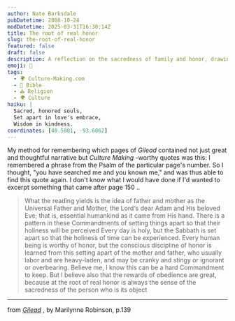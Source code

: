 ```yaml
---
author: Nate Barksdale
pubDatetime: 2008-10-24
modDatetime: 2025-03-31T16:30:14Z
title: The root of real honor
slug: the-root-of-real-honor
featured: false
draft: false
description: A reflection on the sacredness of family and honor, drawing from a profound narrative in _Gilead_.
emoji: 🙏
tags:
  - 🌍 Culture-Making.com
  - 📖 Bible
  - ⛪ Religion
  - 🌍 Culture
haiku: |
  Sacred, honored souls,  
  Set apart in love's embrace,  
  Wisdom in kindness.
coordinates: [40.5881, -93.6062]
---
```


My method for remembering which pages of _Gilead_ contained not just great and thoughtful narrative but _Culture Making_ -worthy quotes was this: I remembered a phrase from the Psalm of the particular page's number. So I thought, "you have searched me and you known me," and was thus able to find this quote again. I don't know what I would have done if I'd wanted to excerpt something that came after page 150 ..

> What the reading yields is the idea of father and mother as the Universal Father and Mother, the Lord‘s dear Adam and His beloved Eve; that is, essential humankind as it came from His hand. There is a pattern in these Commandments of setting things apart so that their holiness will be perceived Every day is holy, but the Sabbath is set apart so that the holiness of time can be experienced. Every human being is worthy of honor, but the conscious discipline of honor is learned from this setting apart of the mother and father, who usually labor and are heavy-laden, and may be cranky and stingy or ignorant or overbearing. Believe me, I know this can be a hard Commandment to keep. But I believe also that the rewards of obedience are great, because at the root of real honor is always the sense of the sacredness of the person who is its object

---

from _[Gilead](http://books.google.com/books?id=d-f--2Lth_QC&pg=PA139&lpg=PA139&dq;=)_ , by Marilynne Robinson, p.139
